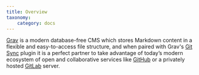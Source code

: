 ```yaml
---
title: Overview
taxonomy:
    category: docs
---
```


[Grav](http://getgrav.org) is a modern database-free CMS which stores Markdown content in a flexible and easy-to-access file structure, and when paired with Grav's [Git Sync](https://github.com/trilbymedia/grav-plugin-git-sync) plugin it is a perfect partner to take advantage of today’s modern ecosystem of open and collaborative services like [GitHub](https://github.com/) or a privately hosted [GitLab](https://about.gitlab.com/) server.
